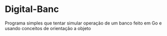 # Digital-Banc
Programa simples que tentar simular operação de um banco feito em Go e usando conceitos de orientação a objeto
